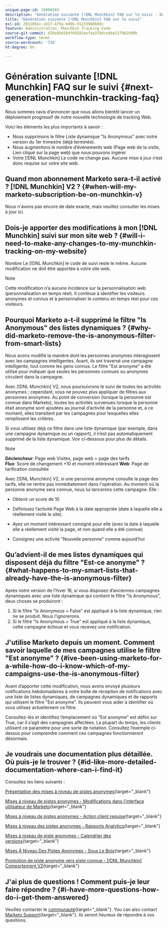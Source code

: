 ```yaml
---
unique-page-id: 10096583
description: "Génération suivante [!DNL Munchkin] FAQ sur le suivi - Documents Marketo - Documentation du produit"
title: "Génération suivante [!DNL Munchkin] FAQ sur le suivi"
exl-id: 283189ac-c817-479a-b896-91233980608c
feature: Administration, Munchkin Tracking Code
source-git-commit: d20a9bb584f69282eefae3704ce4be2179b29d0b
workflow-type: tm+mt
source-wordcount: '716'
ht-degree: 0%

---
```


# Génération suivante [!DNL Munchkin] FAQ sur le suivi {#next-generation-munchkin-tracking-faq}

Nous sommes ravis d’annoncer que nous allons bientôt lancer un déploiement progressif de notre nouvelle technologie de tracking Web.

Voici les éléments les plus importants à savoir :

* Nous supprimons le filtre Liste dynamique &quot;Is Anonymous&quot; avec notre version du 1er trimestre (déjà terminée).
* Nous augmentons le nombre d’événements web (Page web de la visite, Lien cliqué sur la page web) que nous pouvons ingérer.
* Votre [!DNL Munchkin] Le code ne change pas. Aucune mise à jour n’est donc requise sur votre site web.

## Quand mon abonnement Marketo sera-t-il activé ? [!DNL Munchkin] V2 ? {#when-will-my-marketo-subscription-be-on-munchkin-v}

Nous n&#39;avons pas encore de date exacte, mais veuillez consulter les mises à jour ici.

## Dois-je apporter des modifications à mon [!DNL Munchkin] suivi sur mon site web ? {#will-i-need-to-make-any-changes-to-my-munchkin-tracking-on-my-website}

Nombre Le [!DNL Munchkin] le code de suivi reste le même. Aucune modification ne doit être apportée à votre site web.

>[!NOTE]
>
>Cette modification n’a aucune incidence sur la personnalisation web (personnalisation en temps réel). Il continue à identifier les visiteurs anonymes et connus et à personnaliser le contenu en temps réel pour ces visiteurs.

## Pourquoi Marketo a-t-il supprimé le filtre &quot;Is Anonymous&quot; des listes dynamiques ? {#why-did-marketo-remove-the-is-anonymous-filter-from-smart-lists}

Nous avons modifié la manière dont les personnes anonymes interagissent avec les campagnes intelligentes. Avant, ils ont traversé une campagne intelligente, tout comme les gens connus. Le filtre &quot;Est anonyme&quot; a été utilisé pour indiquer que seules les personnes connues ou anonymes circulent dans la campagne.

Avec [!DNL Munchkin] V2, nous poursuivrons le suivi de toutes les activités anonymes ; cependant, vous ne pouvez plus appliquer de filtres aux personnes anonymes. Au point de conversion (lorsque la personne est connue dans Marketo), toutes les activités survenues lorsque la personne était anonyme sont ajoutées au journal d’activité de la personne et, à ce moment, elles transitent par les campagnes pour lesquelles elles remplissent les critères.

Si vous utilisez déjà ce filtre dans une liste dynamique (par exemple, dans une campagne dynamique ou un rapport), il n’est pas automatiquement supprimé de la liste dynamique. Voir ci-dessous pour plus de détails.

>[!NOTE]
>
>**Déclencheur**: Page web Visites, page web = page des tarifs\
>**Flux**: Score de changement +10 et moment intéressant
>**Web**: Page de tarification consultée
>
>Avec [!DNL Munchkin] V2, si une personne anonyme consulte la page des tarifs, elle ne rentre pas immédiatement dans l&#39;opération. Au moment où la personne anonyme sera connue, nous lui lancerons cette campagne. Elle :
>
>* Obtenir un score de 10
>
>* Définissez l’activité Page Web à la date appropriée (date à laquelle elle a réellement visité le site).
>
>* Ayez un moment intéressant consigné pour elle (avec la date à laquelle elle a réellement visité la page, et non quand elle a été connue)
>
>* Consignez une activité &quot;Nouvelle personne&quot; comme aujourd’hui

## Qu’advient-il de mes listes dynamiques qui disposent déjà du filtre &quot;Est-ce anonyme&quot; ? {#what-happens-to-my-smart-lists-that-already-have-the-is-anonymous-filter}

Après notre version de l’hiver 16, si vous disposez d’anciennes campagnes dynamiques avec une liste dynamique qui contient le filtre &quot;Is Anonymous&quot;, deux choses se produiront :

1. Si le filtre &quot;Is Anonymous = False&quot; est appliqué à la liste dynamique, rien ne se produit. Nous l&#39;ignorerons.
1. Si le filtre &quot;Is Anonymous = True&quot; est appliqué à la liste dynamique, cette campagne échoue et vous recevez une notification.

## J&#39;utilise Marketo depuis un moment. Comment savoir laquelle de mes campagnes utilise le filtre &quot;Est anonyme&quot; ? {#ive-been-using-marketo-for-a-while-how-do-i-know-which-of-my-campaigns-use-the-is-anonymous-filter}

Avant d’apporter cette modification, nous avons envoyé plusieurs notifications hebdomadaires à votre boîte de réception de notifications avec une liste de listes dynamiques, de campagnes dynamiques et de rapports qui utilisent le filtre &quot;Est anonyme&quot;. Ils peuvent vous aider à identifier où vous utilisez actuellement ce filtre.

Consultez-les et identifiez l’emplacement où &quot;Est anonyme&quot; est défini sur True, car il s’agit des campagnes affectées. La plupart du temps, les clients utilisent ce paramètre pour une sorte de notation. Consultez l’exemple ci-dessus pour comprendre comment ces campagnes fonctionneront désormais.

## Je voudrais une documentation plus détaillée. Où puis-je le trouver ? {#id-like-more-detailed-documentation-where-can-i-find-it}

Consultez les liens suivants :

[Présentation des mises à niveau de pistes anonymes](https://nation.marketo.com/docs/DOC-2937){target="_blank"}

[Mises à niveau de pistes anonymes - Modifications dans l’interface utilisateur de Marketo](https://nation.marketo.com/docs/DOC-2938){target="_blank"}

[Mises à niveau de pistes anonymes - Action client requise](https://nation.marketo.com/docs/DOC-2939){target="_blank"}

[Mises à niveau des pistes anonymes - Rapports Analytics](https://nation.marketo.com/docs/DOC-2940){target="_blank"}

[Mises à niveau de piste anonymes - Calendrier des versions](https://nation.marketo.com/docs/DOC-2961){target="_blank"}

[Mises À Niveau Des Pistes Anonymes - Sous Le Bois](https://nation.marketo.com/docs/DOC-2962){target="_blank"}

[Promotion de piste anonyme vers piste connue - [!DNL Munchkin] Comportement V2](https://nation.marketo.com/docs/DOC-2963){target="_blank"}

## J&#39;ai plus de questions ! Comment puis-je leur faire répondre ? {#i-have-more-questions-how-do-i-get-them-answered}

Veuillez contacter le [communauté](https://nation.marketo.com/){target="_blank"}. You can also contact [Marketo Support](https://nation.marketo.com/t5/Support/ct-p/Support){target="_blank"}. Ils seront heureux de répondre à vos questions.
